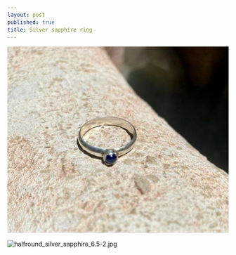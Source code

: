 ```yaml
---
layout: post
published: true
title: Silver sapphire ring
---
```


![halfround_silver_sapphire_6.5.jpg](/images/jewelry/rings/halfround_silver_sapphire_6.5.jpg)
<!--more-->
![halfround_silver_sapphire_6.5-2.jpg]({{site.baseurl}}/images/jewelry/rings/halfround_silver_sapphire_6.5-2.jpg)
